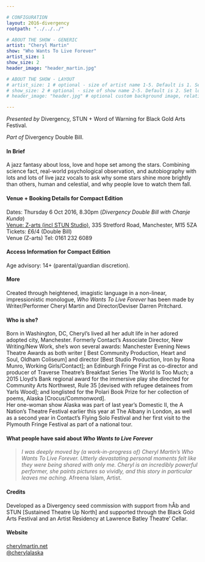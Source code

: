 ```yaml
---

# CONFIGURATION
layout: 2016-divergency
rootpath: "../../../"

# ABOUT THE SHOW - GENERIC
artist: "Cheryl Martin"
show: "Who Wants To Live Forever"
artist_size: 1
show_size: 2
header_image: "header_martin.jpg"

# ABOUT THE SHOW - LAYOUT
# artist_size: 1 # optional - size of artist name 1-5. Default is 1. Set longer names to lower values
# show_size: 2 # optional - size of show name 2-5. Default is 2. Set longer names to lower values
# header_image: "header.jpg" # optional custom background image, relative to current page

---
```

*Presented by* Divergency, STUN + Word of Warning for Black Gold Arts Festival.        
           
*Part of* Divergency Double Bill.   
         
#### In Brief                           
A jazz fantasy about loss, love and hope set among the stars.  Combining science fact, real-world psychological observation, and autobiography with lots and lots of live jazz vocals to ask why some stars shine more brightly than others, human and celestial, and why people love to watch them fall.    

#### Venue + Booking Details for Compact Edition        
Dates: Thursday 6 Oct 2016, 8.30pm (*Divergency Double Bill with Chanje Kunda*)                     
[Venue: Z-arts (incl STUN Studio)](http://www.z-arts.org/about-us/getting-here), 335 Stretford Road, Manchester, M15 5ZA        
Tickets: £6/4 (Double Bill)          
Venue (Z-arts) Tel: 0161 232 6089    
             
#### Access Information for Compact Edition        
Age advisory: 14+ (parental/guardian discretion).     
                   
#### More               
Created through heightened, imagistic language in a non-linear, impressionistic monologue,  *Who Wants To Live Forever* has been made by Writer/Performer Cheryl Martin and Director/Deviser Darren Pritchard.     
              
#### Who is she?  
Born in Washington, DC, Cheryl’s lived all her adult life in her adored adopted city, Manchester.  Formerly Contact’s Associate Director, New Writing/New Work,  she’s won several awards:   Manchester Evening News Theatre Awards as both writer [ Best Community Production, Heart and Soul, Oldham Coliseum] and director [Best Studio Production, Iron by Rona Munro, Working Girls/Contact]; an Edinburgh Fringe First as co-director and producer of Traverse Theatre’s Breakfast Series The World Is Too Much; a 2015 Lloyd’s Bank regional award for the immersive play she directed for Community Arts Northwest, Rule 35 [devised with refugee detainees from Yarls Wood]; and longlisted for the Polari Book Prize for her collection of poems, Alaska [Crocus/Commonword].    
 Her one-woman show Alaska was part of last year’s Domestic II,  the A Nation’s Theatre Festival earlier this year at The Albany in London, as well as a second year in Contact’s Flying Solo Festival and her first visit to the Plymouth Fringe Festival as part of a national tour.     
 
#### What people have said about *Who Wants to Live Forever*      
>*I was deeply moved by (a work-in-progress of) Cheryl Martin’s Who Wants To Live Forever. Utterly devastating personal moments felt like they were being shared with only me. Cheryl is an incredibly powerful performer, she paints pictures so vividly, and this story in particular leaves me aching.*  Afreena Islam, Artist.    

#### Credits           
Developed as a Divergency seed commission with support from hÅb and STUN [Sustained Theatre Up North] and supported through the Black Gold Arts Festival and an Artist Residency at Lawrence Batley Theatre’ Cellar.    

#### Website          
<a href="http://www.cherylmartin.net" target="_blank">cherylmartin.net</a>      
<a href="http://twitter.com/cherylalaska" target="_blank">@cherylalaska</a>       

